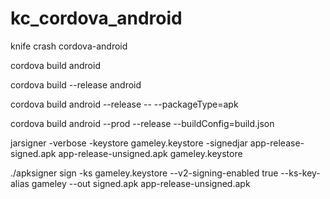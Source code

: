 # kc_cordova_android
knife crash cordova-android

cordova build android

cordova build --release android

cordova build android --release -- --packageType=apk

cordova build android --prod --release --buildConfig=build.json

jarsigner -verbose -keystore gameley.keystore -signedjar app-release-signed.apk app-release-unsigned.apk gameley.keystore

./apksigner sign -ks gameley.keystore --v2-signing-enabled true --ks-key-alias gameley --out signed.apk app-release-unsigned.apk
